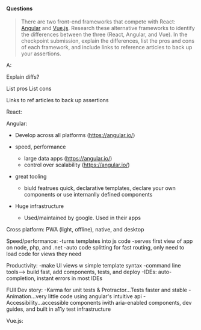 #### Questions

> There are two front-end frameworks that compete with React: [Angular](https://angular.io/) and [Vue.js](https://vuejs.org/). Research these alternative frameworks to identify the differences between the three (React, Angular, and Vue). In the checkpoint submission, explain the differences, list the pros and cons of each framework, and include links to reference articles to back up your assertions.

A:




Explain diffs?

List pros
List cons

Links to ref articles to back up assertions


React:


Angular:
* Develop across all platforms (https://angular.io/)

* speed, performance
  * large data apps (https://angular.io/)
  * control over scalability (https://angular.io/)

* great tooling
  * biuld featrues quick, declarative templates, declare your own components or use internanlly defined components

* Huge infrastructure
  * Used/maintained by google.  Used in their apps



Cross platform:
PWA (light, offline), native, and desktop

Speed/performance:
-turns templates into js code
-serves first view of app on node, php, and .net
-auto code splitting for fast routing, only need to load code for views they need

Productivity:
-make UI views w simple template syntax
-command line tools--> build fast, add components, tests, and deploy
-IDEs: auto-completion, instant errors in most IDEs

FUll Dev story:
-Karma for unit tests & Protractor...Tests faster and stable
-Animation...very little code using angular's intuitive api
-Accessibility...accessible components iwith aria-enabled components, dev guides, and built in a11y test infrastructure





Vue.js:
